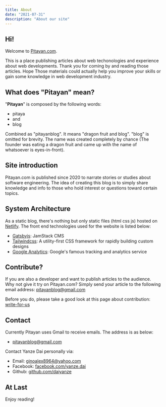 ```yaml
---
title: About
date: "2021-07-31"
description: "About our site"
---
```


## Hi!
Welcome to [Pitayan.com](https://pitayan.com).

This is a place publishing articles about web techonologies and experience about web developments. Thank you for coming by and reading those articles. Hope Those materials could actually help you improve your skills or gain some knowledge in web development industry.

## What does "Pitayan" mean?

"**Pitayan**" is composed by the following words:

* pitaya
* and
* blog

Combined as "pitayanblog". It means "dragon fruit and blog". "blog" is omitted for brevity. The name was created completely by chance (The founder was eating a dragon fruit and came up with the name of whatsoever is eyes-in-front).


## Site introduction

Pitayan.com is published since 2020 to narrate stories or studies about software engineering. The idea of creating this blog is to simply share knowledge and info to those who hold interest or questions toward certain topics.


## System Architecture
As a static blog, there's nothing but only static files (html css js) hosted on [Netlify](https://netlify.com). The front end technologies used for the website is listed below:

* [Gatsbyjs](https://gatsbyjs.com): JamStack CMS
* [Tailwindcss](https://tailwindcss.com): A utility-first CSS framework for rapidly building custom designs
* [Google Analytics](https://analytics.google.com/): Google's famous tracking and analytics service


## Contribute?
If you are also a developer and want to publish articles to the audience. Why not give it try on Pitayan.com?
Simply send your article to the following email address: [pitayanblog@gmail.com](mailto:pitayanblog@gmail.com)

Before you do, please take a good look at this page about contribution: [write-for-us](/write-for-us)


## Contact
Currently Pitayan uses Gmail to receive emails. The address is as below:
- [pitayanblog@gmail.com](mailto:pitayanblog@gmail.com)

Contact Yanze Dai personally via:
- Email: [ginoalex8964@yahoo.com](mailto:ginoalex8964@yahoo.com)
- Facebook: [facebook.com/yanze.dai](https://facebook.com/yanze.dai)
- Github: [github.com/daiyanze](https://github.com/daiyanze)


## At Last
Enjoy reading!
